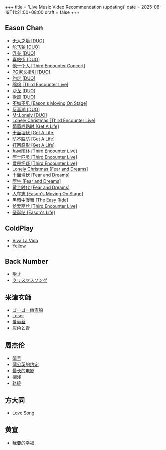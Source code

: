+++
title = 'Live Music Video Recommendation (updating)'
date = 2025-06-19T11:21:00+08:00
draft = false
+++
## Eason Chan
- [无人之境 [DUO]](https://www.bilibili.com/video/BV1x54y1G7Z6/)
- [陀飞轮 [DUO]](https://www.bilibili.com/video/BV1Gy4y1q7ZS/)
- [浮夸 [DUO]](https://www.bilibili.com/video/BV1SK4y177Fg/)
- [喜帖街 [DUO]](https://www.bilibili.com/video/BV11Z4y157y1/)
- [他一个人 [Third Encounter Concert]](https://www.bilibili.com/video/BV1NB4y1P7eP/)
- [PG家长指引 [DUO]](https://www.bilibili.com/video/BV1ty4y1H7hY)
- [约定 [DUO]](https://www.bilibili.com/video/BV1Pv411E7Jg/)
- [绵绵 [Third Encounter Live]](https://www.bilibili.com/video/BV1Sb4y1H7VY/)
- [沙龙 [DUO]](https://www.bilibili.com/video/BV1S14y1X78B/)
- [歌颂 [DUO]](https://www.bilibili.com/video/BV1Uy4y167ec)
- [不如不见 [Eason's Moving On Stage]](https://www.bilibili.com/video/BV18K4y1s7zt/)
- [反高潮 [DUO]](https://www.bilibili.com/video/BV1WN411d74Q/)
- [Mr.Lonely [DUO]](https://www.bilibili.com/video/BV1q5411E7aQ/)
- [Lonely Christmas [Third Encounter Live]](https://www.bilibili.com/video/BV1TFCVYYEpm/)
- [葡萄成熟时 [Get A Life]](https://www.bilibili.com/video/BV1tv411r7Jf)
- [十面埋伏 [Get A Life]](https://www.bilibili.com/video/BV1AX4y1u7aD/)
- [防不胜防 [Get A Life]](https://www.bilibili.com/video/BV1V44y1x7vi/)
- [打回原形 [Get A Life]](https://www.bilibili.com/video/BV1U54y1r76j/)
- [热带雨林 [Third Encounter Live]](https://www.bilibili.com/video/BV1NK4y1U7pQ)
- [阿士匹灵 [Third Encounter Live]](https://www.bilibili.com/video/BV1Ce4y1K71E/)
- [爱是怀疑 [Third Encounter Live]](https://www.bilibili.com/video/BV1qR4y1k7mr/)
- [Lonely Christmas [Fear and Dreams]](https://www.bilibili.com/video/BV1FN4y1z7Mh/)
- [十面埋伏 [Fear and Dreams]](https://www.bilibili.com/video/BV1BNwCejEzg)
- [阿牛 [Fear and Dreams]](https://www.bilibili.com/video/BV1z1421673X/)
- [黄金时代 [Fear and Dreams]](https://www.bilibili.com/video/BV1M24y1X7f7/)
- [人车志 [Eason's Moving On Stage]](https://www.bilibili.com/video/BV1Ur4y117H4)
- [黑暗中漫舞 [The Easy Ride]](https://www.bilibili.com/video/BV1QU4y1o7Wp)
- [给爱丽丝 [Third Encounter Live]](https://www.bilibili.com/video/BV1NK4y1U7pQ)
- [圣诞结 [Eason's Life]](https://www.bilibili.com/video/BV1vb411T78W/)

## ColdPlay
- [Viva La Vida](https://www.bilibili.com/video/BV1AX4y1G7or/)
- [Yellow](https://www.bilibili.com/video/BV1ZX4y1V7Qb/)

## Back Number
- [瞬き](https://www.bilibili.com/video/BV15Y411y7tJ/)
- [クリスマスソング](https://www.bilibili.com/video/BV18w411W7wv)

## 米津玄師
- [ゴーゴー幽霊船](https://www.bilibili.com/video/BV1fv411T78P/)
- [Loser](https://www.bilibili.com/video/BV1Ne4y1e7rN/)
- [爱丽丝](https://www.bilibili.com/video/BV1Zh41187m4/)
- [灰色と青](http://www.bilibili.com/video/BV1rm4y1w71P)

## 周杰伦
- [暗号](https://www.bilibili.com/video/BV1uK41197Dk/)
- [蒲公英的约定](https://www.bilibili.com/video/BV1z741167JW/)
- [最长的电影](https://www.bilibili.com/video/BV1v54y1R7EW)
- [搁浅](https://www.bilibili.com/video/BV1Zx4y1z7uz/)
- [轨迹](https://www.bilibili.com/video/BV1dK4y1v7mg/)
## 方大同
- [Love Song](https://www.bilibili.com/video/BV1wM4m1Y7Ly/)

## 黄宣
- [我要的幸福](https://www.bilibili.com/video/BV1RE4m1X7Xn/)